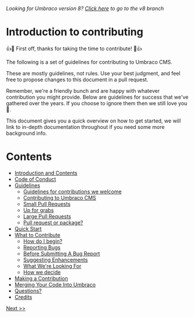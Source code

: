 _Looking for Umbraco version 8? [Click here](https://github.com/umbraco/Umbraco-CMS/blob/temp8/docs/CONTRIBUTING.md) to go to the v8 branch_


# Introduction to contributing

👍🎉 First off, thanks for taking the time to contribute! 🎉👍

The following is a set of guidelines for contributing to Umbraco CMS.

These are mostly guidelines, not rules. Use your best judgment, and feel free to propose changes to this document in a pull request.

Remember, we're a friendly bunch and are happy with whatever contribution you might provide. Below are guidelines for success that we've gathered over the years. If you choose to ignore them then we still love you 💖.

This document gives you a quick overview on how to get started, we will link to in-depth documentation throughout if you need some more background info.

# Contents

* [Introduction and Contents](1_CONTENTS.md)
* [Code of Conduct](2_CODE_CONDUCT.md)
* [Guidelines](3_GUIDELINES.md)
  * [Guidelines for contributions we welcome](2_GUIDELINES.md#guidelines-for-contributions-we-welcome)
  * [Contributing to Umbraco CMS](2_GUIDELINES.md#contributing-to-umbraco-cms)
  * [Small Pull Requests](2_GUIDELINES.md#small-pull-requests)
  * [Up for grabs ](2_GUIDELINES.md#up-for-grabs)
  * [Large Pull Requests](2_GUIDELINES.md#large-pull-requests)
  * [Pull request or package?](2_GUIDELINES.md#pull-request-or-package)
* [Quick Start](4_QUICK_START.md)
* [What to Contribute](5_CONTRIBUTING.md)
  * [How do I begin?](5_CONTRIBUTING.md)
  * [Reporting Bugs](2_GUIDELINES.md#pull-request-or-package)
  * [Before Submitting A Bug Report](2_GUIDELINES.md#pull-request-or-package)
  * [Suggesting Enhancements](2_GUIDELINES.md#Suggesting-Enhancements)
  * [What We're Looking For](2_GUIDELINES.md#What-We're-Looking-For)
  * [How we decide](2_GUIDELINES.md#how-we-decide)
* [Making a Contribution](6_CONTRIBUTION.md)  
* [Merging Your Code Into Umbraco](7_PULL_REQUESTS.md)
* [Questions?](8_QUESTIONS.md)
* [Credits](9_CREDITS.md)

[ Next >>](2_CODE_CONDUCT.md)
